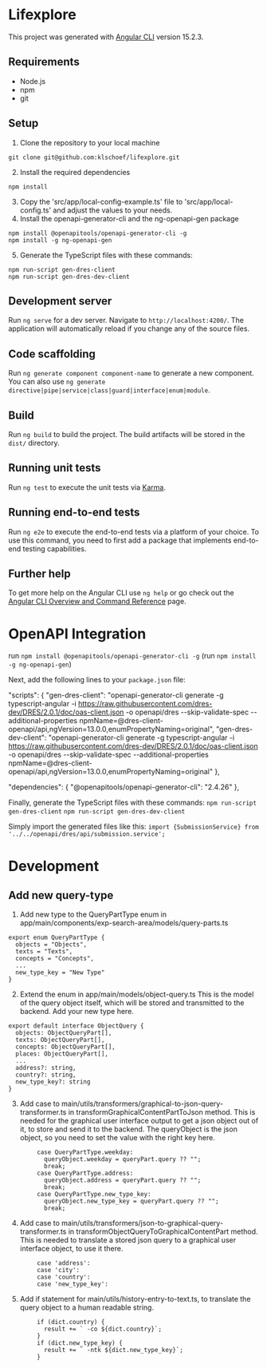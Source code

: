 # Lifexplore

This project was generated with [Angular CLI](https://github.com/angular/angular-cli) version 15.2.3.

## Requirements
- Node.js
- npm
- git

## Setup
1. Clone the repository to your local machine
```
git clone git@github.com:klschoef/lifexplore.git
```
2. Install the required dependencies
```
npm install
```
3. Copy the 'src/app/local-config-example.ts' file to 'src/app/local-config.ts' and adjust the values to your needs.
4. Install the openapi-generator-cli and the ng-openapi-gen package
```
npm install @openapitools/openapi-generator-cli -g
npm install -g ng-openapi-gen
```
5. Generate the TypeScript files with these commands:
```
npm run-script gen-dres-client
npm run-script gen-dres-dev-client
```

## Development server

Run `ng serve` for a dev server. Navigate to `http://localhost:4200/`. The application will automatically reload if you change any of the source files.

## Code scaffolding

Run `ng generate component component-name` to generate a new component. You can also use `ng generate directive|pipe|service|class|guard|interface|enum|module`.

## Build

Run `ng build` to build the project. The build artifacts will be stored in the `dist/` directory.

## Running unit tests

Run `ng test` to execute the unit tests via [Karma](https://karma-runner.github.io).

## Running end-to-end tests

Run `ng e2e` to execute the end-to-end tests via a platform of your choice. To use this command, you need to first add a package that implements end-to-end testing capabilities.

## Further help

To get more help on the Angular CLI use `ng help` or go check out the [Angular CLI Overview and Command Reference](https://angular.io/cli) page.

# OpenAPI Integration

run `npm install @openapitools/openapi-generator-cli -g`
(run `npm install -g ng-openapi-gen`)

Next, add the following lines to your `package.json` file:

"scripts": {
"gen-dres-client": "openapi-generator-cli generate -g typescript-angular -i https://raw.githubusercontent.com/dres-dev/DRES/2.0.1/doc/oas-client.json -o openapi/dres --skip-validate-spec --additional-properties npmName=@dres-client-openapi/api,ngVersion=13.0.0,enumPropertyNaming=original",
"gen-dres-dev-client": "openapi-generator-cli generate -g typescript-angular -i https://raw.githubusercontent.com/dres-dev/DRES/2.0.1/doc/oas-client.json -o openapi/dres --skip-validate-spec --additional-properties npmName=@dres-client-openapi/api,ngVersion=13.0.0,enumPropertyNaming=original"
},

"dependencies": {
"@openapitools/openapi-generator-cli": "2.4.26"
},

Finally, generate the TypeScript files with these commands:
`npm run-script gen-dres-client`
`npm run-script gen-dres-dev-client`

Simply import the generated files like this:
`import {SubmissionService} from '../../openapi/dres/api/submission.service';`

# Development

## Add new query-type

1. Add new type to the QueryPartType enum in app/main/components/exp-search-area/models/query-parts.ts

````
export enum QueryPartType {
  objects = "Objects",
  texts = "Texts",
  concepts = "Concepts",
  ...
  new_type_key = "New Type"
}
````
2. Extend the enum in app/main/models/object-query.ts
This is the model of the query object itself, which will be stored and transmitted to the backend.
Add your new type here.

````
export default interface ObjectQuery {
  objects: ObjectQueryPart[],
  texts: ObjectQueryPart[],
  concepts: ObjectQueryPart[],
  places: ObjectQueryPart[],
  ...
  address?: string,
  country?: string,
  new_type_key?: string
}
````

3. Add case to main/utils/transformers/graphical-to-json-query-transformer.ts in transformGraphicalContentPartToJson method.
This is needed for the graphical user interface output to get a json object out of it, to store and send it to the backend.
The queryObject is the json object, so you need to set the value with the right key here.
```
        case QueryPartType.weekday:
          queryObject.weekday = queryPart.query ?? "";
          break;
        case QueryPartType.address:
          queryObject.address = queryPart.query ?? "";
          break;
        case QueryPartType.new_type_key:
          queryObject.new_type_key = queryPart.query ?? "";
          break;
```

4. Add case to main/utils/transformers/json-to-graphical-query-transformer.ts in transformObjectQueryToGraphicalContentPart method.
This is needed to translate a stored json query to a graphical user interface object, to use it there.
```
        case 'address':
        case 'city':
        case 'country':
        case 'new_type_key':
```

5. Add if statement for main/utils/history-entry-to-text.ts, to translate the query object to a human readable string.
```
        if (dict.country) {
          result += ` -co ${dict.country}`;
        }
        if (dict.new_type_key) {
          result += ` -ntk ${dict.new_type_key}`;
        }
```
